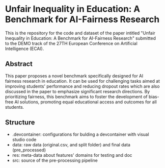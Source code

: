 # Unfair Inequality in Education: A Benchmark for AI-Fairness Research

This is the repository for the code and dataset of the paper intitled "Unfair Inequality in Education: A Benchmark for AI-Fairness Research" submitted to the DEMO track of the 27TH European Conference on Artificial Intelligence (ECAI).

## Abstract

This paper proposes a novel benchmark specifically designed for AI fairness research in education.
It can be used for challenging tasks aimed at improving students' performance and reducing dropout rates which are also discussed in the paper to emphasize significant research directions.
By prioritizing fairness,  this benchmark aims to foster the development of bias-free AI solutions, promoting equal educational access and outcomes for all students.

## Structure

- .devcontainer: configurations for bulding a devcontainer with visual studio code
- data: raw data (original.csv, and split folder) and final data (pre_processed)
- res: meta-data about features' domains for testing and doc
- src: source of the pre-processing pipeline